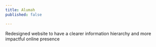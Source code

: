 ```yaml
---
title: Alumah
published: false

---
```

Redesigned website to have a clearer information hierarchy and more impactful online presence